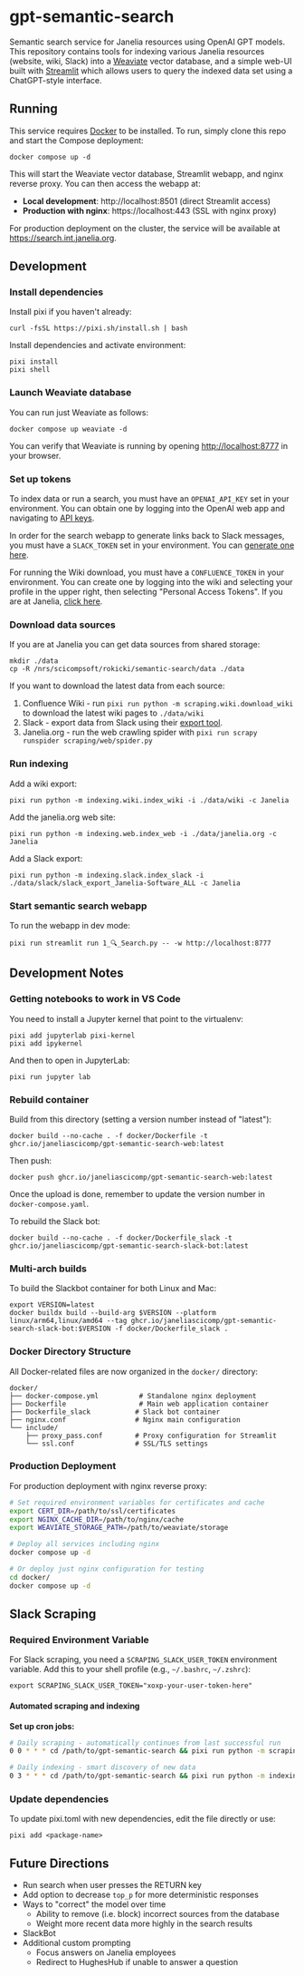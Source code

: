 # gpt-semantic-search

Semantic search service for Janelia resources using OpenAI GPT models. This repository contains tools for indexing various Janelia resources (website, wiki, Slack) into a [Weaviate](https://weaviate.io/) vector database, and a simple web-UI built with [Streamlit](https://streamlit.io/) which allows users to query the indexed data set using a ChatGPT-style interface.

## Running

This service requires [Docker](https://docs.docker.com/get-docker/) to be installed. To run, simply clone this repo and start the Compose deployment:

    docker compose up -d

This will start the Weaviate vector database, Streamlit webapp, and nginx reverse proxy. You can then access the webapp at:
- **Local development**: http://localhost:8501 (direct Streamlit access)
- **Production with nginx**: https://localhost:443 (SSL with nginx proxy)

For production deployment on the cluster, the service will be available at https://search.int.janelia.org.

## Development

### Install dependencies

Install pixi if you haven't already:

    curl -fsSL https://pixi.sh/install.sh | bash

Install dependencies and activate environment:

    pixi install
    pixi shell

### Launch Weaviate database

You can run just Weaviate as follows:

    docker compose up weaviate -d

You can verify that Weaviate is running by opening [http://localhost:8777]() in your browser.

### Set up tokens

To index data or run a search, you must have an `OPENAI_API_KEY` set in your environment. You can obtain one by logging into the OpenAI web app and navigating to [API keys](https://platform.openai.com/account/api-keys).

In order for the search webapp to generate links back to Slack messages, you must have a `SLACK_TOKEN` set in your environment. You can [generate one here](https://api.slack.com/tutorials/tracks/getting-a-token).

For running the Wiki download, you must have a `CONFLUENCE_TOKEN` in your environment. You can create one by logging into the wiki and selecting your profile in the upper right, then selecting "Personal Access Tokens". If you are at Janelia, [click here](https://wikis.janelia.org/plugins/personalaccesstokens/usertokens.action).

### Download data sources

If you are at Janelia you can get data sources from shared storage:

    mkdir ./data
    cp -R /nrs/scicompsoft/rokicki/semantic-search/data ./data

If you want to download the latest data from each source:

1. Confluence Wiki - run `pixi run python -m scraping.wiki.download_wiki` to download the latest wiki pages to `./data/wiki`
2. Slack - export data from Slack using their [export tool](https://slack.com/help/articles/201658943-Export-your-workspace-data).
3. Janelia.org - run the web crawling spider with `pixi run scrapy runspider scraping/web/spider.py`

### Run indexing

Add a wiki export:

    pixi run python -m indexing.wiki.index_wiki -i ./data/wiki -c Janelia

Add the janelia.org web site:

    pixi run python -m indexing.web.index_web -i ./data/janelia.org -c Janelia

Add a Slack export:

    pixi run python -m indexing.slack.index_slack -i ./data/slack/slack_export_Janelia-Software_ALL -c Janelia


### Start semantic search webapp

To run the webapp in dev mode:

    pixi run streamlit run 1_🔍_Search.py -- -w http://localhost:8777
    
## Development Notes

### Getting notebooks to work in VS Code

You need to install a Jupyter kernel that point to the virtualenv:

    pixi add jupyterlab pixi-kernel  
    pixi add ipykernel 

And then to open in JupyterLab: 
    
    pixi run jupyter lab

### Rebuild container

Build from this directory (setting a version number instead of "latest"):

    docker build --no-cache . -f docker/Dockerfile -t ghcr.io/janeliascicomp/gpt-semantic-search-web:latest

Then push:

    docker push ghcr.io/janeliascicomp/gpt-semantic-search-web:latest

Once the upload is done, remember to update the version number in `docker-compose.yaml`.

To rebuild the Slack bot:

    docker build --no-cache . -f docker/Dockerfile_slack -t ghcr.io/janeliascicomp/gpt-semantic-search-slack-bot:latest

### Multi-arch builds

To build the Slackbot container for both Linux and Mac:

    export VERSION=latest
    docker buildx build --build-arg $VERSION --platform linux/arm64,linux/amd64 --tag ghcr.io/janeliascicomp/gpt-semantic-search-slack-bot:$VERSION -f docker/Dockerfile_slack .

### Docker Directory Structure

All Docker-related files are now organized in the `docker/` directory:

```
docker/
├── docker-compose.yml          # Standalone nginx deployment
├── Dockerfile                  # Main web application container
├── Dockerfile_slack           # Slack bot container
├── nginx.conf                 # Nginx main configuration
└── include/
    ├── proxy_pass.conf        # Proxy configuration for Streamlit
    └── ssl.conf               # SSL/TLS settings
```

### Production Deployment

For production deployment with nginx reverse proxy:

```bash
# Set required environment variables for certificates and cache
export CERT_DIR=/path/to/ssl/certificates
export NGINX_CACHE_DIR=/path/to/nginx/cache
export WEAVIATE_STORAGE_PATH=/path/to/weaviate/storage

# Deploy all services including nginx
docker compose up -d

# Or deploy just nginx configuration for testing
cd docker/
docker compose up -d
```


## Slack Scraping

### Required Environment Variable

For Slack scraping, you need a `SCRAPING_SLACK_USER_TOKEN` environment variable. Add this to your shell profile (e.g., `~/.bashrc`, `~/.zshrc`):

    export SCRAPING_SLACK_USER_TOKEN="xoxp-your-user-token-here"

#### Automated scraping and indexing

**Set up cron jobs:**

```bash
# Daily scraping - automatically continues from last successful run
0 0 * * * cd /path/to/gpt-semantic-search && pixi run python -m scraping.slack.slack_incremental_scraper >> logs/slack_scraper.log 2>&1

# Daily indexing - smart discovery of new data
0 3 * * * cd /path/to/gpt-semantic-search && pixi run python -m indexing.slack.slack_incremental_indexer >> logs/slack_indexer.log 2>&1
```
   
### Update dependencies

To update pixi.toml with new dependencies, edit the file directly or use:

    pixi add <package-name>


## Future Directions

* Run search when user presses the RETURN key
* Add option to decrease `top_p` for more deterministic responses
* Ways to "correct" the model over time
    * Ability to remove (i.e. block) incorrect sources from the database
    * Weight more recent data more highly in the search results
* SlackBot
* Additional custom prompting
    * Focus answers on Janelia employees
    * Redirect to HughesHub if unable to answer a question


